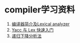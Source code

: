 # compiler学习资料
1. [编译器简介及Lexical analyzer](http://blog.csdn.net/wangjron/article/details/48794545)
2. [Yacc 与 Lex 快速入门](https://www.ibm.com/developerworks/cn/linux/sdk/lex/)
3. [递归下降分析法](https://blog.csdn.net/u011889952/article/details/44567617)
